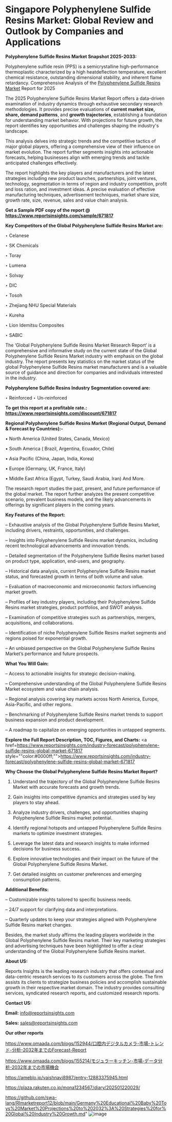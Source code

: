 # Singapore Polyphenylene Sulfide Resins Market: Global Review and Outlook by Companies and Applications

<strong>Polyphenylene Sulfide Resins Market Snapshot 2025-2033:</strong>

Polyphenylene sulfide resin (PPS) is a semicrystalline high-performance thermoplastic characterized by a high heatdeflection temperature, excellent chemical resistance, outstanding dimensional stability, and inherent flame retardancy. Comprehensive Analysis of the <a href=https://www.reportsinsights.com/sample/671817>Polyphenylene Sulfide Resins Market</a> Report for 2025

The 2025 Polyphenylene Sulfide Resins Market Report offers a data-driven examination of industry dynamics through exhaustive secondary research methodologies. It provides precise evaluations of <strong>current market size, share, demand patterns</strong>, and <strong>growth trajectories</strong>, establishing a foundation for understanding market behavior. With projections for future growth, the report identifies key opportunities and challenges shaping the industry's landscape.

This analysis delves into strategic trends and the competitive tactics of major global players, offering a comprehensive view of their influence on market evolution. The report further segments insights into actionable forecasts, helping businesses align with emerging trends and tackle anticipated challenges effectively.

The report highlights the key players and manufacturers and the latest strategies including new product launches, partnerships, joint ventures, technology, segmentation in terms of region and industry competition, profit and loss ration, and investment ideas. A precise evaluation of effective manufacturing techniques, advertisement techniques, market share size, growth rate, size, revenue, sales and value chain analysis.

<strong>Get a Sample PDF copy of the report @ <a href=https://www.reportsinsights.com/sample/671817 style=color:#0000ff;>https://www.reportsinsights.com/sample/671817</a></strong>

<strong>Key Competitors of the Global Polyphenylene Sulfide Resins Market are:</strong>

‣ Celanese

‣ SK Chemicals

‣ Toray

‣ Lumena

‣ Solvay

‣ DIC

‣ Tosoh

‣ Zhejiang NHU Special Materials

‣ Kureha

‣ Lion Idemitsu Composites

‣ SABIC

The ‘Global Polyphenylene Sulfide Resins Market Research Report’ is a comprehensive and informative study on the current state of the Global Polyphenylene Sulfide Resins Market industry with emphasis on the global industry. The report presents key statistics on the market status of the global Polyphenylene Sulfide Resins market manufacturers and is a valuable source of guidance and direction for companies and individuals interested in the industry.

<strong>Polyphenylene Sulfide Resins Industry Segmentation covered are:</strong>

‣ Reinforced
‣ Un-reinforced

<strong>To get this report at a profitable rate.: <a href=https://www.reportsinsights.com/discount/671817 style=color:#0000ff;>https://www.reportsinsights.com/discount/671817</a></strong>

<strong>Regional Polyphenylene Sulfide Resins Market (Regional Output, Demand &amp; Forecast by Countries):-</strong>

• North America (United States, Canada, Mexico)

• South America ( Brazil, Argentina, Ecuador, Chile)

• Asia Pacific (China, Japan, India, Korea)

• Europe (Germany, UK, France, Italy)

• Middle East Africa (Egypt, Turkey, Saudi Arabia, Iran) And More.

The research report studies the past, present, and future performance of the global market. The report further analyzes the present competitive scenario, prevalent business models, and the likely advancements in offerings by significant players in the coming years.

<strong>Key Features of the Report:</strong>

– Exhaustive analysis of the Global Polyphenylene Sulfide Resins Market, including drivers, restraints, opportunities, and challenges.

– Insights into Polyphenylene Sulfide Resins market dynamics, including recent technological advancements and innovation trends.

– Detailed segmentation of the Polyphenylene Sulfide Resins market based on product type, application, end-users, and geography.

– Historical data analysis, current Polyphenylene Sulfide Resins market status, and forecasted growth in terms of both volume and value.

– Evaluation of macroeconomic and microeconomic factors influencing market growth.

– Profiles of key industry players, including their Polyphenylene Sulfide Resins market strategies, product portfolios, and SWOT analysis.

– Examination of competitive strategies such as partnerships, mergers, acquisitions, and collaborations.

– Identification of niche Polyphenylene Sulfide Resins market segments and regions poised for exponential growth.

– An unbiased perspective on the Global Polyphenylene Sulfide Resins Market’s performance and future prospects.

<strong>What You Will Gain:</strong>

– Access to actionable insights for strategic decision-making.

– Comprehensive understanding of the Global Polyphenylene Sulfide Resins Market ecosystem and value chain analysis.

– Regional analysis covering key markets across North America, Europe, Asia-Pacific, and other regions.

– Benchmarking of Polyphenylene Sulfide Resins market trends to support business expansion and product development.

– A roadmap to capitalize on emerging opportunities in untapped segments.

<strong>Explore the Full Report Description, TOC, Figures, and Charts:</strong>
<a href=https://www.reportsinsights.com/industry-forecast/polyphenylene-sulfide-resins-global-market-671817 style=""color:#0000ff;"">https://www.reportsinsights.com/industry-forecast/polyphenylene-sulfide-resins-global-market-671817</a>

<strong>Why Choose the Global Polyphenylene Sulfide Resins Market Report?</strong>

1. Understand the trajectory of the Global Polyphenylene Sulfide Resins Market with accurate forecasts and growth trends.

2. Gain insights into competitive dynamics and strategies used by key players to stay ahead.

3. Analyze industry drivers, challenges, and opportunities shaping Polyphenylene Sulfide Resins market potential.

4. Identify regional hotspots and untapped Polyphenylene Sulfide Resins markets to optimize investment strategies.

5. Leverage the latest data and research insights to make informed decisions for business success.

6. Explore innovative technologies and their impact on the future of the Global Polyphenylene Sulfide Resins Market.

7. Get detailed insights on customer preferences and emerging consumption patterns.

<strong>Additional Benefits:</strong>

– Customizable insights tailored to specific business needs.

– 24/7 support for clarifying data and interpretations.

– Quarterly updates to keep your strategies aligned with Polyphenylene Sulfide Resins market changes.

Besides, the market study affirms the leading players worldwide in the Global Polyphenylene Sulfide Resins market. Their key marketing strategies and advertising techniques have been highlighted to offer a clear understanding of the Global Polyphenylene Sulfide Resins market.

<strong><strong>About US</strong>:</strong>

Reports Insights is the leading research industry that offers contextual and data-centric research services to its customers across the globe. The firm assists its clients to strategize business policies and accomplish sustainable growth in their respective market domain. The industry provides consulting services, syndicated research reports, and customized research reports.

<strong>Contact US:</strong>

<p class=><b>Email:</b> <a href=mailto:info@reportsinsights.com>info@reportsinsights.com</a></p>
<p class=><b>Sales:</b> <a href=mailto:sales@reportsinsights.com>sales@reportsinsights.com</a></p>

<strong>Our other reports</strong>

<a href=https://www.omaada.com/blogs/152944/口腔内デジタルカメラ-市場-トレンド-分析-2032年までのForecast-Report>https://www.omaada.com/blogs/152944/口腔内デジタルカメラ-市場-トレンド-分析-2032年までのForecast-Report</a>

<a href=https://www.omaada.com/blogs/155214/モジュラーキッチン-市場-データ分析-2032年までの市場機会>https://www.omaada.com/blogs/155214/モジュラーキッチン-市場-データ分析-2032年までの市場機会</a>

<a href=https://ameblo.jp/vaishnavi8987/entry-12883375945.html>https://ameblo.jp/vaishnavi8987/entry-12883375945.html</a>

<a href=https://plaza.rakuten.co.jp/mona1234567/diary/202501220029/>https://plaza.rakuten.co.jp/mona1234567/diary/202501220029/</a>

<a href=https://github.com/swa-lang/RImarketreport12/blob/main/Germany%20Educational%20Baby%20Toys%20Market%20Projections%20to%202032%3A%20Strategies%20for%20Global%20Industry%20Growth.md>https://github.com/swa-lang/RImarketreport12/blob/main/Germany%20Educational%20Baby%20Toys%20Market%20Projections%20to%202032%3A%20Strategies%20for%20Global%20Industry%20Growth.md</a>"
![image](https://github.com/user-attachments/assets/a4f48e15-726c-4510-9574-c4c9bb6f54d8)
